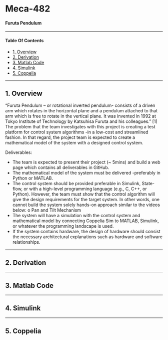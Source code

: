 # Meca-482
#### Furuta Pendulum
----------------------------------------------------------------------------------------------------------
#### Table Of Contents
- [1. Overview](#1-Introduction)
- [2. Derivation](#2-Derivation)
- [3. Matlab Code](#3-Matlab-Code)
- [4. Simulink](#4-Simulink)
- [5. Coppelia](#5-Coppelia)
----------------------------------------------------------------------------------------------------------
## 1. Overview
“Furuta Pendulum – or rotational inverted pendulum- consists of a driven arm which rotates in the
horizontal plane and a pendulum attached to that arm which is free to rotate in the vertical plane. It was
invented in 1992 at Tokyo Institute of Technology by Katsuhisa Furuta and his colleagues.” [1] The
problem that the team investigates with this project is creating a test platform for control system
algorithms -in a low-cost and streamlined fashion. In that regard, the project team is expected to create
a mathematical model of the system with a designed control system.

Deliverables:
- The team is expected to present their project (~ 5mins) and build a web page which contains all
  deliverables in GitHub.
- The mathematical model of the system must be delivered -preferably in Python or MATLAB.
- The control system should be provided preferable in Simulink, State-flow, or with a high-level
  programming language (e.g., C, C++, or Python). However, the team must show that the control
  algorithm will give the design requirements for the target system. In other words, one cannot
  build the system solely hands-on approach similar to the videos below:
  o Pan and Tilt Mechanism
- The system will have a simulation with the control system and mathematical model by
  connecting Coppelia Sim to MATLAB, Simulink, or whatever the programming landscape is used.
- If the system contains hardware, the design of hardware should consist the necessary
  architectural explanations such as hardware and software relationships.
----------------------------------------------------------------------------------------------------------
## 2. Derivation
----------------------------------------------------------------------------------------------------------
## 3. Matlab Code
----------------------------------------------------------------------------------------------------------
## 4. Simulink
----------------------------------------------------------------------------------------------------------
## 5. Coppelia
